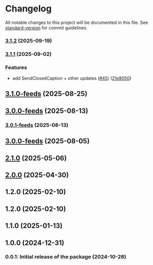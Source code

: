# Changelog

All notable changes to this project will be documented in this file. See [standard-version](https://github.com/conventional-changelog/standard-version) for commit guidelines.

### [3.1.2](https://github.com/GetStream/getstream-go/compare/v3.1.1...v3.1.2) (2025-09-19)

### [3.1.1](https://github.com/GetStream/getstream-go/compare/v3.1.0...v3.1.1) (2025-09-02)


### Features

* add SendClosedCaption + other updates ([#45](https://github.com/GetStream/getstream-go/issues/45)) ([21e8050](https://github.com/GetStream/getstream-go/commit/21e8050fbffe283fe50b3b3dab562c3ff2511461))

## [3.1.0-feeds](https://github.com/GetStream/getstream-go/compare/v3.0.1...v3.1.0-feeds) (2025-08-25)

## [3.0.0-feeds](https://github.com/GetStream/getstream-go/compare/v3.0.1...v3.0.0-feeds) (2025-08-13)

### [3.0.1-feeds](https://github.com/GetStream/getstream-go/compare/v3.0.0...v3.0.1-feeds) (2025-08-13)

## [3.0.0-feeds](https://github.com/GetStream/getstream-go/compare/v3.0.1-feeds...v3.0.0-feeds) (2025-08-05)

## [2.1.0](https://github.com/GetStream/getstream-go/compare/v1.2.0...v2.1.0) (2025-05-06)

## [2.0.0](https://github.com/GetStream/getstream-go/compare/v1.2.0...v2.0.0) (2025-04-30)

## 1.2.0 (2025-02-10)

## 1.2.0 (2025-02-10)

## 1.1.0 (2025-01-13)

## 1.0.0 (2024-12-31)

### 0.0.1: Initial release of the package (2024-10-28)
